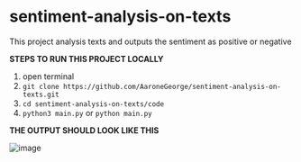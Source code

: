 # sentiment-analysis-on-texts
This project analysis texts and outputs the sentiment as positive or negative

**STEPS TO RUN THIS PROJECT LOCALLY**

1. open terminal
2. ```git clone https://github.com/AaroneGeorge/sentiment-analysis-on-texts.git```
3. ```cd sentiment-analysis-on-texts/code```
4. ```python3 main.py```   or ```python main.py```

**THE OUTPUT SHOULD LOOK LIKE THIS**

![image](https://github.com/AaroneGeorge/sentiment-analysis-on-texts/assets/96471433/0d30d655-f7b9-4ce3-8d29-d86f1104218f)
